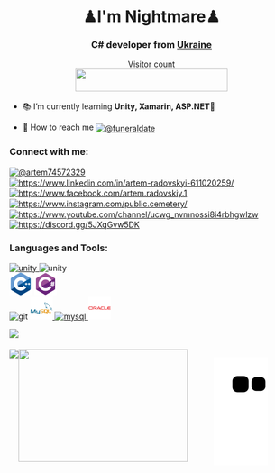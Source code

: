 
<h1 align="center">♟I'm Nightmare♟</h1>
<h3 align="center">C# developer from <a href="https://en.wikipedia.org/wiki/Ukraine"/>Ukraine</a></h3>
<p align="center" > 
  Visitor count
 <br>
  <img src="https://profile-counter.glitch.me/Kisonam/count.svg" width = "270" height = "40"/>
</p>

- 📚 I’m currently learning **Unity, Xamarin, ASP.NET**🔧

- 📮 How to reach me  <a href="https://t.me/Funeraldate" target="blank"><img align="center" src="https://www.vectorlogo.zone/logos/telegram/telegram-icon.svg" alt="@funeraldate" height="25" width="25" /></a>

<h3 align="left">Connect with me:</h3>
<p align="left">
<a href="https://twitter.com/@artem74572329" target="blank"><img align="center" src="https://raw.githubusercontent.com/rahuldkjain/github-profile-readme-generator/master/src/images/icons/Social/twitter.svg" alt="@artem74572329" height="30" width="40" /></a>
<a href="https://www.linkedin.com/in/artem-radovskyi-611020259/" target="blank"><img align="center" src="https://raw.githubusercontent.com/rahuldkjain/github-profile-readme-generator/master/src/images/icons/Social/linked-in-alt.svg" alt="https://www.linkedin.com/in/artem-radovskyi-611020259/" height="30" width="40" /></a>
<a href="https://fb.com/https://www.facebook.com/artem.radovskiy.1" target="blank"><img align="center" src="https://raw.githubusercontent.com/rahuldkjain/github-profile-readme-generator/master/src/images/icons/Social/facebook.svg" alt="https://www.facebook.com/artem.radovskiy.1" height="30" width="40" /></a>
<a href="https://instagram.com/https://www.instagram.com/public.cemetery/" target="blank"><img align="center" src="https://raw.githubusercontent.com/rahuldkjain/github-profile-readme-generator/master/src/images/icons/Social/instagram.svg" alt="https://www.instagram.com/public.cemetery/" height="30" width="40" /></a>
<a href="https://www.youtube.com/@nightmarestudio387" target="blank"><img align="center" src="https://raw.githubusercontent.com/rahuldkjain/github-profile-readme-generator/master/src/images/icons/Social/youtube.svg" alt="https://www.youtube.com/channel/ucwg_nvmnossi8i4rbhgwlzw" height="30" width="40" /></a>
<a href="https://discord.gg/https://discord.gg/5JXqGvw5DK" target="blank"><img align="center" src="https://raw.githubusercontent.com/rahuldkjain/github-profile-readme-generator/master/src/images/icons/Social/discord.svg" alt="https://discord.gg/5JXqGvw5DK" height="30" width="40" /></a>
</p>

<h3 align="left">Languages and Tools:</h3>
<p align="left">
<a href="https://unity.com/" target="_blank" rel="noreferrer">
<img src="https://www.vectorlogo.zone/logos/unity3d/unity3d-icon.svg" alt="unity" width="40" height="40"/> </a>
  <img src="https://www.cleverbit.software/wp-content/uploads/2020/09/Icons-04.png" alt="unity" width="40" height="40"/>
<br>
 
<img src="https://raw.githubusercontent.com/devicons/devicon/master/icons/cplusplus/cplusplus-original.svg" alt="cplusplus" width="40" height="40"/> 
</a> <a href="https://www.w3schools.com/cs/" target="_blank" rel="noreferrer"> 
<img src="https://raw.githubusercontent.com/devicons/devicon/master/icons/csharp/csharp-original.svg" alt="csharp" width="40" height="40"/></a> 
<br>
<img src="https://www.vectorlogo.zone/logos/git-scm/git-scm-icon.svg" alt="git" width="40" height="40"/> </a> <a href="https://www.linux.org/" target="_blank" rel="noreferrer"> 
</a> <a href="https://www.mysql.com/" target="_blank" rel="noreferrer"> <img src="https://raw.githubusercontent.com/devicons/devicon/master/icons/mysql/mysql-original-wordmark.svg" alt="mysql" width="40" height="40"/> </a>
</a> <a href="https://www.microsoft.com/pl-pl/sql-server/sql-server-downloads" target="_blank" rel="noreferrer"> <img src="https://fs.siteor.com/javatech/files/layout/assan/vavatech/img/content/ms_server_bez_tla.png" alt="mysql" width="40" height="40"/> </a>
<a href="https://www.oracle.com/" target="_blank" rel="noreferrer"> 
<img src="https://raw.githubusercontent.com/devicons/devicon/master/icons/oracle/oracle-original.svg" alt="oracle" width="40" height="40"/> </a>
</p>
<div align="left">
  <img src="https://github-profile-summary-cards.vercel.app/api/cards/profile-details?username=Kisonam&theme=dark">
</div>
<br/>
  <div >
    <img align="left" src="https://github-profile-summary-cards.vercel.app/api/cards/stats?username=Kisonam&theme=dark">
    <img align="left" height=200px width=300px 
         src="https://github-readme-stats.vercel.app/api/top-langs/?username=Kisonam&hide_progress=false&theme=dark&hide_border=true">
    </div>



<p align="center">
  <img alig src="https://github.com/Kisonam/Kisonam/blob/output/github-contribution-grid-snake.svg" />
</p>
